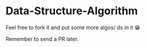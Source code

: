 # Data-Structure-Algorithm

Feel free to fork it and put some more algos/ ds in it 😁

Remember to send a PR later.
